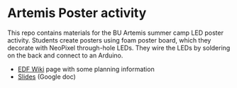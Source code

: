 # Artemis Poster activity

This repo contains materials for the BU Artemis summer camp LED poster
activity.  Students create posters using foam poster board, which they
decorate with NeoPixel through-hole LEDs.  They wire the LEDs by
soldering on the back and connect to an Arduino.

* [EDF Wiki](https://ohm.bu.edu/trac/edf/wiki/Artemis2024) page with
some planning information
* [Slides](https://docs.google.com/presentation/d/1C2OK3k9kyvp3IAItZGYO43ZUJmFEJ4Ay7_cjqScZU0E/edit?usp=sharing)
  (Google doc)
  


